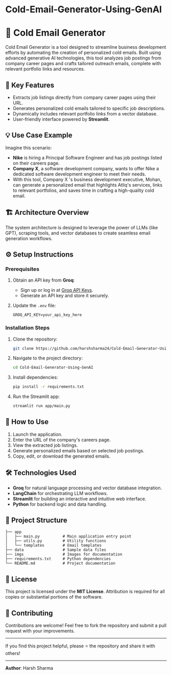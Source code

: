 # Cold-Email-Generator-Using-GenAI

# 📧 Cold Email Generator

Cold Email Generator is a tool designed to streamline business development efforts by automating the creation of personalized cold emails. Built using advanced generative AI technologies, this tool analyzes job postings from company career pages and crafts tailored outreach emails, complete with relevant portfolio links and resources.

## **🚀 Key Features**
- Extracts job listings directly from company career pages using their URL.
- Generates personalized cold emails tailored to specific job descriptions.
- Dynamically includes relevant portfolio links from a vector database.
- User-friendly interface powered by **Streamlit**.

## **💡 Use Case Example**
Imagine this scenario:

- **Nike** is hiring a Principal Software Engineer and has job postings listed on their careers page.
- **Company X**, a software development company, wants to offer Nike a dedicated software development engineer to meet their needs.
- With this tool, Company X 's business development executive, Mohan, can generate a personalized email that highlights Atliq's services, links to relevant portfolios, and saves time in crafting a high-quality cold email.

## **🏗️ Architecture Overview**
The system architecture is designed to leverage the power of LLMs (like GPT), scraping tools, and vector databases to create seamless email generation workflows.


## **⚙️ Setup Instructions**

### Prerequisites
1. Obtain an API key from **Groq**:
   - Sign up or log in at [Groq API Keys](https://console.groq.com/keys).
   - Generate an API key and store it securely.

2. Update the `.env` file:
   ```plaintext
   GROQ_API_KEY=your_api_key_here
   ```

### Installation Steps
1. Clone the repository:
   ```bash
   git clone https://github.com/harshsharma24/Cold-Email-Generator-Using-GenAI
   ```

2. Navigate to the project directory:
   ```bash
   cd Cold-Email-Generator-Using-GenAI
   ```

3. Install dependencies:
   ```bash
   pip install -r requirements.txt
   ```

4. Run the Streamlit app:
   ```bash
   streamlit run app/main.py
   ```

## **📖 How to Use**
1. Launch the application.
2. Enter the URL of the company's careers page.
3. View the extracted job listings.
4. Generate personalized emails based on selected job postings.
5. Copy, edit, or download the generated emails.

## **🛠️ Technologies Used**
- **Groq** for natural language processing and vector database integration.
- **LangChain** for orchestrating LLM workflows.
- **Streamlit** for building an interactive and intuitive web interface.
- **Python** for backend logic and data handling.

## **📂 Project Structure**
```
├── app
│   ├── main.py          # Main application entry point
│   ├── utils.py         # Utility functions
│   └── templates        # Email templates
├── data                 # Sample data files
├── imgs                 # Images for documentation
├── requirements.txt     # Python dependencies
└── README.md            # Project documentation
```

## **📜 License**
This project is licensed under the **MIT License**. Attribution is required for all copies or substantial portions of the software.

## **🤝 Contributing**
Contributions are welcome! Feel free to fork the repository and submit a pull request with your improvements.

---

If you find this project helpful, please ⭐ the repository and share it with others!

---

**Author**: Harsh Sharma